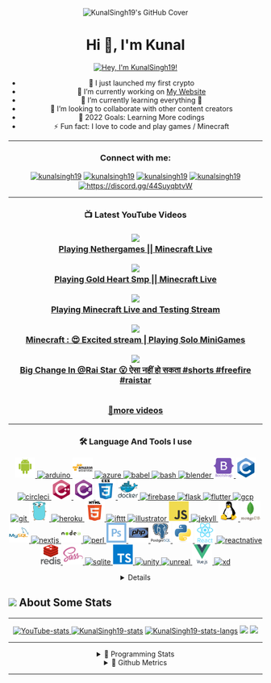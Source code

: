 <div align="center">

![KunalSingh19's GitHub Cover](https://cool-cover.up.railway.app/cover.png?username=KunalSingh19&text=Hi,+I'm+KunalSingh19&pattern=p2)
<h1 align="center">Hi 👋, I'm Kunal</h1>

[![Hey, I'm KunalSingh19!](https://pimp-my-readme.webapp.io/pimp-my-readme/sliding-text?emojis=1f339&text=Hey%252C%2520I%27m%2520KunalSingh19%21)](#)

- 🔭 I just launched my first crypto
- 🔭 I’m currently working on [My Website](https://KunalSingh19.tech)
- 🌱 I’m currently learning everything 🤣
- 👯 I’m looking to collaborate with other content creators
- 🥅 2022 Goals: Learning More codings 
- ⚡ Fun fact: I love to code and play games / Minecraft
</div>

---

<h3 align="center">Connect with me:</h3>
<p align="center">
<a href="https://codepen.io/kunalsingh19" target="blank"><img align="center" src="https://raw.githubusercontent.com/rahuldkjain/github-profile-readme-generator/master/src/images/icons/Social/codepen.svg" alt="kunalsingh19" height="30" width="40" /></a>
<a href="https://codesandbox.com/kunalsingh19" target="blank"><img align="center" src="https://raw.githubusercontent.com/rahuldkjain/github-profile-readme-generator/master/src/images/icons/Social/codesandbox.svg" alt="kunalsingh19" height="30" width="40" /></a>
<a href="https://kaggle.com/kunalsingh19" target="blank"><img align="center" src="https://raw.githubusercontent.com/rahuldkjain/github-profile-readme-generator/master/src/images/icons/Social/kaggle.svg" alt="kunalsingh19" height="30" width="40" /></a>
<a href="https://www.youtube.com/c/kunalsingh19" target="blank"><img align="center" src="https://raw.githubusercontent.com/rahuldkjain/github-profile-readme-generator/master/src/images/icons/Social/youtube.svg" alt="kunalsingh19" height="30" width="40" /></a>
<a href="https://discord.gg/https://discord.gg/44SuyqbtvW" target="blank"><img align="center" src="https://raw.githubusercontent.com/rahuldkjain/github-profile-readme-generator/master/src/images/icons/Social/discord.svg" alt="https://discord.gg/44SuyqbtvW" height="30" width="40" /></a>
</p>

---
<div align="center">
<h3> 📺 Latest YouTube Videos <h3>
<!-- YOUTUBE:START --><div align="centre"> <a href="https://www.youtube.com/watch?v=PzmPowG3zCI"> <img width="125px" src="https://i.ytimg.com/vi/PzmPowG3zCI/mqdefault.jpg"> </a> <br> <a size="10px" href="https://www.youtube.com/watch?v=PzmPowG3zCI">Playing Nethergames || Minecraft Live</a> <br> <br> </div><div align="centre"> <a href="https://www.youtube.com/watch?v=JZMaSiHjqnw"> <img width="125px" src="https://i.ytimg.com/vi/JZMaSiHjqnw/mqdefault.jpg"> </a> <br> <a size="10px" href="https://www.youtube.com/watch?v=JZMaSiHjqnw">Playing Gold Heart Smp || Minecraft Live</a> <br> <br> </div><div align="centre"> <a href="https://www.youtube.com/watch?v=5Xw3kAfy2EU"> <img width="125px" src="https://i.ytimg.com/vi/5Xw3kAfy2EU/mqdefault.jpg"> </a> <br> <a size="10px" href="https://www.youtube.com/watch?v=5Xw3kAfy2EU">Playing Minecraft Live and Testing Stream</a> <br> <br> </div><div align="centre"> <a href="https://www.youtube.com/watch?v=TooApWN0y4c"> <img width="125px" src="https://i.ytimg.com/vi/TooApWN0y4c/mqdefault.jpg"> </a> <br> <a size="10px" href="https://www.youtube.com/watch?v=TooApWN0y4c">Minecraft : 😍 Excited stream | Playing Solo MiniGames</a> <br> <br> </div><div align="centre"> <a href="https://www.youtube.com/watch?v=yS-3pAs3A1g"> <img width="125px" src="https://i.ytimg.com/vi/yS-3pAs3A1g/mqdefault.jpg"> </a> <br> <a size="10px" href="https://www.youtube.com/watch?v=yS-3pAs3A1g">Big Change In @Rai Star 😮 ऐसा नहीं हो सकता #shorts #freefire #raistar</a> <br> <br> </div><!-- YOUTUBE:END -->
<br>
<a href="https://youtube.com/KunalSingh19">🥀more videos</a>
</div>

---

<div align="center">
<h3>🛠 Language And Tools I use</h3>

<p> <a href="https://developer.android.com" target="_blank" rel="noreferrer"> <img src="https://raw.githubusercontent.com/devicons/devicon/master/icons/android/android-original-wordmark.svg" alt="android" width="40" height="40"/> </a> <a href="https://www.arduino.cc/" target="_blank" rel="noreferrer"> <img src="https://cdn.worldvectorlogo.com/logos/arduino-1.svg" alt="arduino" width="40" height="40"/> </a> <a href="https://aws.amazon.com" target="_blank" rel="noreferrer"> <img src="https://raw.githubusercontent.com/devicons/devicon/master/icons/amazonwebservices/amazonwebservices-original-wordmark.svg" alt="aws" width="40" height="40"/> </a> <a href="https://azure.microsoft.com/en-in/" target="_blank" rel="noreferrer"> <img src="https://www.vectorlogo.zone/logos/microsoft_azure/microsoft_azure-icon.svg" alt="azure" width="40" height="40"/> </a> <a href="https://babeljs.io/" target="_blank" rel="noreferrer"> <img src="https://www.vectorlogo.zone/logos/babeljs/babeljs-icon.svg" alt="babel" width="40" height="40"/> </a> <a href="https://www.gnu.org/software/bash/" target="_blank" rel="noreferrer"> <img src="https://www.vectorlogo.zone/logos/gnu_bash/gnu_bash-icon.svg" alt="bash" width="40" height="40"/> </a> <a href="https://www.blender.org/" target="_blank" rel="noreferrer"> <img src="https://download.blender.org/branding/community/blender_community_badge_white.svg" alt="blender" width="40" height="40"/> </a> <a href="https://getbootstrap.com" target="_blank" rel="noreferrer"> <img src="https://raw.githubusercontent.com/devicons/devicon/master/icons/bootstrap/bootstrap-plain-wordmark.svg" alt="bootstrap" width="40" height="40"/> </a> <a href="https://www.cprogramming.com/" target="_blank" rel="noreferrer"> <img src="https://raw.githubusercontent.com/devicons/devicon/master/icons/c/c-original.svg" alt="c" width="40" height="40"/> </a> <a href="https://circleci.com" target="_blank" rel="noreferrer"> <img src="https://www.vectorlogo.zone/logos/circleci/circleci-icon.svg" alt="circleci" width="40" height="40"/> </a> <a href="https://www.w3schools.com/cpp/" target="_blank" rel="noreferrer"> <img src="https://raw.githubusercontent.com/devicons/devicon/master/icons/cplusplus/cplusplus-original.svg" alt="cplusplus" width="40" height="40"/> </a> <a href="https://www.w3schools.com/cs/" target="_blank" rel="noreferrer"> <img src="https://raw.githubusercontent.com/devicons/devicon/master/icons/csharp/csharp-original.svg" alt="csharp" width="40" height="40"/> </a> <a href="https://www.w3schools.com/css/" target="_blank" rel="noreferrer"> <img src="https://raw.githubusercontent.com/devicons/devicon/master/icons/css3/css3-original-wordmark.svg" alt="css3" width="40" height="40"/> </a> <a href="https://www.docker.com/" target="_blank" rel="noreferrer"> <img src="https://raw.githubusercontent.com/devicons/devicon/master/icons/docker/docker-original-wordmark.svg" alt="docker" width="40" height="40"/> </a> <a href="https://firebase.google.com/" target="_blank" rel="noreferrer"> <img src="https://www.vectorlogo.zone/logos/firebase/firebase-icon.svg" alt="firebase" width="40" height="40"/> </a> <a href="https://flask.palletsprojects.com/" target="_blank" rel="noreferrer"> <img src="https://www.vectorlogo.zone/logos/pocoo_flask/pocoo_flask-icon.svg" alt="flask" width="40" height="40"/> </a> <a href="https://flutter.dev" target="_blank" rel="noreferrer"> <img src="https://www.vectorlogo.zone/logos/flutterio/flutterio-icon.svg" alt="flutter" width="40" height="40"/> </a> <a href="https://cloud.google.com" target="_blank" rel="noreferrer"> <img src="https://www.vectorlogo.zone/logos/google_cloud/google_cloud-icon.svg" alt="gcp" width="40" height="40"/> </a> <a href="https://git-scm.com/" target="_blank" rel="noreferrer"> <img src="https://www.vectorlogo.zone/logos/git-scm/git-scm-icon.svg" alt="git" width="40" height="40"/> </a> <a href="https://golang.org" target="_blank" rel="noreferrer"> <img src="https://raw.githubusercontent.com/devicons/devicon/master/icons/go/go-original.svg" alt="go" width="40" height="40"/> </a> <a href="https://heroku.com" target="_blank" rel="noreferrer"> <img src="https://www.vectorlogo.zone/logos/heroku/heroku-icon.svg" alt="heroku" width="40" height="40"/> </a> <a href="https://www.w3.org/html/" target="_blank" rel="noreferrer"> <img src="https://raw.githubusercontent.com/devicons/devicon/master/icons/html5/html5-original-wordmark.svg" alt="html5" width="40" height="40"/> </a> <a href="https://ifttt.com/" target="_blank" rel="noreferrer"> <img src="https://www.vectorlogo.zone/logos/ifttt/ifttt-ar21.svg" alt="ifttt" width="40" height="40"/> </a> <a href="https://www.adobe.com/in/products/illustrator.html" target="_blank" rel="noreferrer"> <img src="https://www.vectorlogo.zone/logos/adobe_illustrator/adobe_illustrator-icon.svg" alt="illustrator" width="40" height="40"/> </a> <a href="https://developer.mozilla.org/en-US/docs/Web/JavaScript" target="_blank" rel="noreferrer"> <img src="https://raw.githubusercontent.com/devicons/devicon/master/icons/javascript/javascript-original.svg" alt="javascript" width="40" height="40"/> </a> <a href="https://jekyllrb.com/" target="_blank" rel="noreferrer"> <img src="https://www.vectorlogo.zone/logos/jekyllrb/jekyllrb-icon.svg" alt="jekyll" width="40" height="40"/> </a> <a href="https://www.linux.org/" target="_blank" rel="noreferrer"> <img src="https://raw.githubusercontent.com/devicons/devicon/master/icons/linux/linux-original.svg" alt="linux" width="40" height="40"/> </a> <a href="https://www.mongodb.com/" target="_blank" rel="noreferrer"> <img src="https://raw.githubusercontent.com/devicons/devicon/master/icons/mongodb/mongodb-original-wordmark.svg" alt="mongodb" width="40" height="40"/> </a> <a href="https://www.mysql.com/" target="_blank" rel="noreferrer"> <img src="https://raw.githubusercontent.com/devicons/devicon/master/icons/mysql/mysql-original-wordmark.svg" alt="mysql" width="40" height="40"/> </a> <a href="https://nextjs.org/" target="_blank" rel="noreferrer"> <img src="https://cdn.worldvectorlogo.com/logos/nextjs-2.svg" alt="nextjs" width="40" height="40"/> </a> <a href="https://nodejs.org" target="_blank" rel="noreferrer"> <img src="https://raw.githubusercontent.com/devicons/devicon/master/icons/nodejs/nodejs-original-wordmark.svg" alt="nodejs" width="40" height="40"/> </a> <a href="https://www.perl.org/" target="_blank" rel="noreferrer"> <img src="https://api.iconify.design/logos-perl.svg" alt="perl" width="40" height="40"/> </a> <a href="https://www.photoshop.com/en" target="_blank" rel="noreferrer"> <img src="https://raw.githubusercontent.com/devicons/devicon/master/icons/photoshop/photoshop-line.svg" alt="photoshop" width="40" height="40"/> </a> <a href="https://www.php.net" target="_blank" rel="noreferrer"> <img src="https://raw.githubusercontent.com/devicons/devicon/master/icons/php/php-original.svg" alt="php" width="40" height="40"/> </a> <a href="https://www.postgresql.org" target="_blank" rel="noreferrer"> <img src="https://raw.githubusercontent.com/devicons/devicon/master/icons/postgresql/postgresql-original-wordmark.svg" alt="postgresql" width="40" height="40"/> </a> <a href="https://www.python.org" target="_blank" rel="noreferrer"> <img src="https://raw.githubusercontent.com/devicons/devicon/master/icons/python/python-original.svg" alt="python" width="40" height="40"/> </a> <a href="https://reactjs.org/" target="_blank" rel="noreferrer"> <img src="https://raw.githubusercontent.com/devicons/devicon/master/icons/react/react-original-wordmark.svg" alt="react" width="40" height="40"/> </a> <a href="https://reactnative.dev/" target="_blank" rel="noreferrer"> <img src="https://reactnative.dev/img/header_logo.svg" alt="reactnative" width="40" height="40"/> </a> <a href="https://redis.io" target="_blank" rel="noreferrer"> <img src="https://raw.githubusercontent.com/devicons/devicon/master/icons/redis/redis-original-wordmark.svg" alt="redis" width="40" height="40"/> </a> <a href="https://sass-lang.com" target="_blank" rel="noreferrer"> <img src="https://raw.githubusercontent.com/devicons/devicon/master/icons/sass/sass-original.svg" alt="sass" width="40" height="40"/> </a> <a href="https://www.sqlite.org/" target="_blank" rel="noreferrer"> <img src="https://www.vectorlogo.zone/logos/sqlite/sqlite-icon.svg" alt="sqlite" width="40" height="40"/> </a> <a href="https://www.typescriptlang.org/" target="_blank" rel="noreferrer"> <img src="https://raw.githubusercontent.com/devicons/devicon/master/icons/typescript/typescript-original.svg" alt="typescript" width="40" height="40"/> </a> <a href="https://unity.com/" target="_blank" rel="noreferrer"> <img src="https://www.vectorlogo.zone/logos/unity3d/unity3d-icon.svg" alt="unity" width="40" height="40"/> </a> <a href="https://unrealengine.com/" target="_blank" rel="noreferrer"> <img src="https://raw.githubusercontent.com/kenangundogan/fontisto/036b7eca71aab1bef8e6a0518f7329f13ed62f6b/icons/svg/brand/unreal-engine.svg" alt="unreal" width="40" height="40"/> </a> <a href="https://vuejs.org/" target="_blank" rel="noreferrer"> <img src="https://raw.githubusercontent.com/devicons/devicon/master/icons/vuejs/vuejs-original-wordmark.svg" alt="vuejs" width="40" height="40"/> </a> <a href="https://www.adobe.com/products/xd.html" target="_blank" rel="noreferrer"> <img src="https://cdn.worldvectorlogo.com/logos/adobe-xd.svg" alt="xd" width="40" height="40"/> </a> </p>

<details>

[![JavaScript_HTML_CSS_Python_NodeJS_GoLang_MySQL_PostgreSQL_MongoDB_Redis_AWS_ReactJS_Express_Flask_](https://pimp-my-readme.webapp.io/pimp-my-readme/technology?technology=JavaScript_HTML_CSS_Python_NodeJS_GoLang_MySQL_PostgreSQL_MongoDB_Redis_AWS_ReactJS_Express_Flask_)](#)

</details>


</div>




## <img src="https://media0.giphy.com/media/cNZqrH5IzOG0xrlWks/giphy.gif?cid=ecf05e47map255q427en9uprqc1sb0unjq5k4fnqg5pmhhs4&rid=giphy.gif&ct=s" width="50px"> About Some Stats

---

<div align="center">

<a href="#"><img height="150em" src="https://youtube-stats-card.vercel.app/api?channelid=UCb_c2IhWw5rOQ2VoGUiKHEw&layout=extruded" alt="YouTube-stats"/> </a>
<a href="#"><img height="150em" src="https://github-readme-stats.vercel.app/api/?username=KunalSingh19&layout=compact&show_icon=true&theme=algolia" alt="KunalSingh19-stats"/></a>
<a href="#"><img height="150em" src="https://github-readme-stats.vercel.app/api/top-langs/?username=KunalSingh19&layout=compact&show_icon=true&theme=algolia" alt="KunalSingh19-stats-langs"/></a>
<a href="#">  <img src="http://github-readme-streak-stats.herokuapp.com?user=KunalSingh19&theme=algolia&background=0d1117&hide_border=true" /></a>
<a href="#">  <img src="https://activity-graph.herokuapp.com/graph?username=KunalSingh19&theme=react-dark"/></a>
  <!-- <img src="https://peaceful-beyond-61134.herokuapp.com/graph?username=KunalSingh19&theme=react-dark"/> -->
</div>

---

<div align="center">
<details>
  <summary>📖 Programming Stats</summary>

<!--START_SECTION:waka-->
![Lines of code](https://img.shields.io/badge/From%20Hello%20World%20I%27ve%20Written--33%20Thousand%20lines%20of%20code-blue)

**🐱 My GitHub Data** 

> 🏆 189 Contributions in the Year 2022
 > 
> 📦 113.9 kB Used in GitHub's Storage 
 > 
> 🚫 Not Opted to Hire
 > 
> 📜 15 Public Repositories 
 > 
> 🔑 6 Private Repositories  
 > 
**I'm an Early 🐤** 

```text
🌞 Morning    57 commits     ███░░░░░░░░░░░░░░░░░░░░░░   11.85% 
🌆 Daytime    209 commits    ██████████░░░░░░░░░░░░░░░   43.45% 
🌃 Evening    174 commits    █████████░░░░░░░░░░░░░░░░   36.17% 
🌙 Night      41 commits     ██░░░░░░░░░░░░░░░░░░░░░░░   8.52%

```
📅 **I'm Most Productive on Wednesday** 

```text
Monday       112 commits    █████░░░░░░░░░░░░░░░░░░░░   23.28% 
Tuesday      106 commits    █████░░░░░░░░░░░░░░░░░░░░   22.04% 
Wednesday    115 commits    ██████░░░░░░░░░░░░░░░░░░░   23.91% 
Thursday     46 commits     ██░░░░░░░░░░░░░░░░░░░░░░░   9.56% 
Friday       24 commits     █░░░░░░░░░░░░░░░░░░░░░░░░   4.99% 
Saturday     52 commits     ██░░░░░░░░░░░░░░░░░░░░░░░   10.81% 
Sunday       26 commits     █░░░░░░░░░░░░░░░░░░░░░░░░   5.41%

```


📊 **This Week I Spent My Time On** 

```text
⌚︎ Time Zone: Asia/Kolkata

💬 Programming Languages: 
Other                    2 hrs 16 mins       █████████████████████████   100.0%

🔥 Editors: 
Browser                  2 hrs 16 mins       █████████████████████████   100.0%

🐱‍💻 Projects: 
Unknown Project          2 hrs 16 mins       █████████████████████████   100.0%

💻 Operating System: 
Windows                  2 hrs 16 mins       █████████████████████████   100.0%

```

**I Mostly Code in HTML** 

```text
HTML                     5 repos             ███████░░░░░░░░░░░░░░░░░░   29.41% 
JavaScript               3 repos             ████░░░░░░░░░░░░░░░░░░░░░   17.65% 
Shell                    2 repos             ███░░░░░░░░░░░░░░░░░░░░░░   11.76% 
Python                   2 repos             ███░░░░░░░░░░░░░░░░░░░░░░   11.76% 
CSS                      1 repo              █░░░░░░░░░░░░░░░░░░░░░░░░   5.88%

```


**Timeline**

![Chart not found](https://raw.githubusercontent.com/KunalSingh19/KunalSingh19/main/charts/bar_graph.png) 


 Last Updated on 18/03/2022 18:44:44 UTC
<!--END_SECTION:waka-->
</details>
</div>

<div align="center"> 
<details>
<summary>📑 Github Metrics</summary>
<p align="centre">
<img src="https://kunalsingh19.tech/metrics/github-metrics.svg" alt="metrics"></img>
</p> </details>
</div>

---


